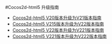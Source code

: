 #Cocos2d-html5 升级指南

- [Cocos2d-html5 V20版本升级为V21版本指南](upgrade-guide-from-cocos2d-html5-v20-to-v21/zh.md)
- [Cocos2d-html5 V215版本升级为V22版本指南](upgrade-guide-from-cocos2d-html5-v20-to-v21/zh.md)
- [Cocos2d-html5 V22版本升级为V221版本指南](upgrade-guide-from-cocos2d-html5-v20-to-v21/zh.md)
- [Cocos2d-html5 V221版本升级为V222版本指南](upgrade-guide-from-cocos2d-html5-v20-to-v21/zh.md)

